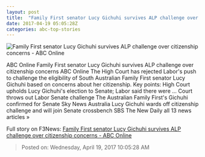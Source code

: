 ```yaml
---
layout: post
title:  "Family First senator Lucy Gichuhi survives ALP challenge over citizenship concerns - ABC Online"
date: 2017-04-19 05:05:28Z
categories: abc-top-stories
---
```


![Family First senator Lucy Gichuhi survives ALP challenge over citizenship concerns - ABC Online](http://www.abc.net.au/news/image/8454732-1x1-700x700.jpg)

ABC Online Family First senator Lucy Gichuhi survives ALP challenge over citizenship concerns ABC Online The High Court has rejected Labor's push to challenge the eligibility of South Australian Family First senator Lucy Gichuhi based on concerns about her citizenship. Key points: High Court upholds Lucy Gichuhi's election to Senate; Labor said there were ... Court throws out Labor Senate challenge The Australian Family First's Gichuhi confirmed for Senate Sky News Australia Lucy Gichuhi wards off citizenship challenge and will join Senate crossbench SBS The New Daily all 13 news articles »


Full story on F3News: [Family First senator Lucy Gichuhi survives ALP challenge over citizenship concerns - ABC Online](http://www.f3nws.com/n/dDM2HJ)

> Posted on: Wednesday, April 19, 2017 10:05:28 AM
